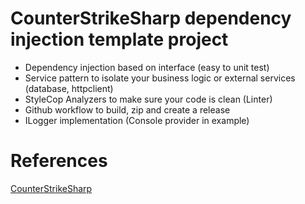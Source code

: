 # CounterStrikeSharp dependency injection template project

- Dependency injection based on interface (easy to unit test)
- Service pattern to isolate your business logic or external services (database, httpclient)
- StyleCop Analyzers to make sure your code is clean (Linter)
- Github workflow to build, zip and create a release
- ILogger implementation (Console provider in example)

# References
[CounterStrikeSharp](https://github.com/roflmuffin/CounterStrikeSharp)

